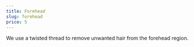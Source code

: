 ```yaml
---
title: Forehead
slug: forehead
price: 5
---
```


We use a twisted thread to remove unwanted hair from the forehead region.
